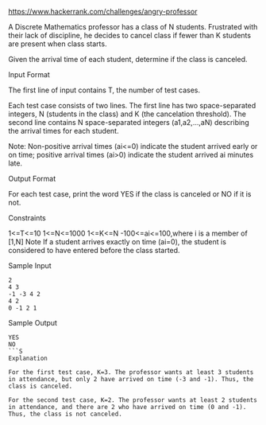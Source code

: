 https://www.hackerrank.com/challenges/angry-professor

A Discrete Mathematics professor has a class of N students. Frustrated with their lack of discipline, he decides to cancel class if fewer than K students are present when class starts.

Given the arrival time of each student, determine if the class is canceled.

Input Format

The first line of input contains T, the number of test cases.

Each test case consists of two lines. The first line has two space-separated integers, N (students in the class) and K (the cancelation threshold). 
The second line contains N space-separated integers (a1,a2,...,aN) describing the arrival times for each student.

Note: Non-positive arrival times (ai<=0) indicate the student arrived early or on time; positive arrival times (ai>0) indicate the student arrived ai minutes late.

Output Format

For each test case, print the word YES if the class is canceled or NO if it is not.

Constraints

1<=T<=10
1<=N<=1000
1<=K<=N
-100<=ai<=100,where i is a member of [1,N]
Note 
If a student arrives exactly on time (ai=0), the student is considered to have entered before the class started.

Sample Input
```
2
4 3
-1 -3 4 2
4 2
0 -1 2 1
```
Sample Output
```
YES
NO
```S
Explanation

For the first test case, K=3. The professor wants at least 3 students in attendance, but only 2 have arrived on time (-3 and -1). Thus, the class is canceled.

For the second test case, K=2. The professor wants at least 2 students in attendance, and there are 2 who have arrived on time (0 and -1). Thus, the class is not canceled.